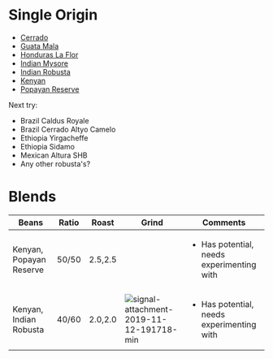 # Single Origin

* [Cerrado](Cerrado.md)
* [Guata Mala](GuataMala.md)
* [Honduras La Flor](HondurasLaFlor.md)
* [Indian Mysore](IndianMysore.md)
* [Indian Robusta](IndianRobusta.md)
* [Kenyan](Kenyan.md)
* [Popayan Reserve](PopayanReserve.md)

Next try:

* Brazil Caldus Royale
* Brazil Cerrado Altyo Camelo
* Ethiopia Yirgacheffe
* Ethiopia Sidamo
* Mexican Altura SHB
* Any other robusta's?


# Blends

| Beans                   | Ratio | Roast   | Grind | Comments |
|-------------------------|-------|---------|-------|----
| Kenyan, Popayan Reserve | 50/50 | 2.5,2.5 | | <ul><li>Has potential, needs experimenting with</li><ul>
| Kenyan, Indian Robusta | 40/60 | 2.0,2.0 | ![signal-attachment-2019-11-12-191718-min](https://user-images.githubusercontent.com/2862029/68647862-c8722580-0583-11ea-993c-09ed10db39e5.jpeg) | <ul><li>Has potential, needs experimenting with</li><ul>
